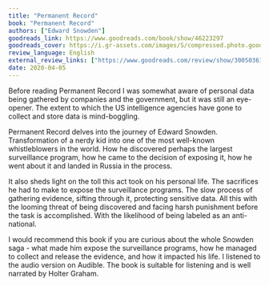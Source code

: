 ```yaml
---
title: "Permanent Record"
book: "Permanent Record"
authors: ["Edward Snowden"]
goodreads_link: https://www.goodreads.com/book/show/46223297
goodreads_cover: https://i.gr-assets.com/images/S/compressed.photo.goodreads.com/books/1564666396l/46223297.jpg
review_language: English
external_review_links: ["https://www.goodreads.com/review/show/3005036156"]
date: 2020-04-05
---
```


Before reading Permanent Record I was somewhat aware of personal data being gathered by companies and the government, but it was still an eye-opener. The extent to which the US intelligence agencies have gone to collect and store data is mind-boggling.

Permanent Record delves into the journey of Edward Snowden. Transformation of a nerdy kid into one of the most well-known whistleblowers in the world. How he discovered perhaps the largest surveillance program, how he came to the decision of exposing it, how he went about it and landed in Russia in the process.

It also sheds light on the toll this act took on his personal life. The sacrifices he had to make to expose the surveillance programs. The slow process of gathering evidence, sifting through it, protecting sensitive data. All this with the looming threat of being discovered and facing harsh punishment before the task is accomplished. With the likelihood of being labeled as an anti-national.

I would recommend this book if you are curious about the whole Snowden saga - what made him expose the surveillance programs, how he managed to collect and release the evidence, and how it impacted his life. I listened to the audio version on Audible. The book is suitable for listening and is well narrated by Holter Graham.